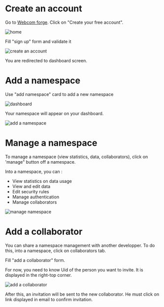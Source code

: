 # Create an account

Go to [Webcom forge](https://datasync.orange.com/forge). Click on "Create your free account".

![home](https://raw.githubusercontent.com/webcom-components/tutorials/master/ex0/home.png)

Fill "sign up" form and validate it

![create an account](https://raw.githubusercontent.com/webcom-components/tutorials/master/ex0/createaccount.png)

You are redirected to dashboard screen.

# Add a namespace
 
Use "add namespace" card to add a new namespace
 
![dashboard](https://raw.githubusercontent.com/webcom-components/tutorials/master/ex0/dashboard.png)

Your namespace will appear on your dashboard.

![add a namespace](https://raw.githubusercontent.com/webcom-components/tutorials/master/ex0/addnamespace.png)

# Manage a namespace

To manage a namespace (view statistics, data, collaborators), click on 'manage" button off a namespace.

Into a namespace, you can :

- View statistics on data usage
- View and edit data
- Edit security rules
- Manage authentication
- Manage collaborators

![manage namespace](https://raw.githubusercontent.com/webcom-components/tutorials/master/ex0/intonamespace.png)

# Add a collaborator

You can share a namespace management with another developper. To do this, into a namespace, click on collaborators tab.

Fill "add a collaborator" form. 

For now, you need to know Uid of the person you want to invite. It is displayed in the right-top corner.

![add a collaborator](https://raw.githubusercontent.com/webcom-components/tutorials/master/ex0/collab.png)

After this, an invitation will be sent to the new collaborator. He must click on link displayed in email to confirm invitation.
